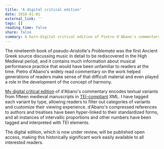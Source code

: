 ```yaml
---
title: 'A digital critical edition'
date: 2018-01-01
external_link: ''
tags: []
reading_time: false
share: false
summary: A born-digital critical edition of Pietro d'Abano's commentary on the pseudo-Aristotelian Problemata
---
```

The nineteenth book of pseudo-Aristotle's _Problemata_ was the first Ancient Greek source discussing music in detail to be rediscovered in the High Medieval period, and it contains much information about musical performance practice that would have been unfamiliar to readers at the time. Pietro d'Abano's widely read commentary on the work helped generations of readers make sense of that difficult material and even played a role in the development of the concept of harmony.

[My digital critical edition](https://cmm2209.github.io/critical-edition-sample/sample.html#problem6) of d'Abano's commentary encodes textual variants from fifteen medieval manuscripts in [TEI-compliant](https://www.tei-c.org/release/doc/tei-p5-doc/en/html/index.html) XML. I have tagged each variant by type, allowing readers to filter out categories of variants and customize their viewing experience. d'Abano's compressed references to authors and treatises have been hyper-linked to their standardized forms, and all instances of intervallic proportions and other numbers have been tagged and interpreted with TEI elements.

The digital edition, which is now under review, will be published open access, making this historically significant work easily available to all interested readers.

